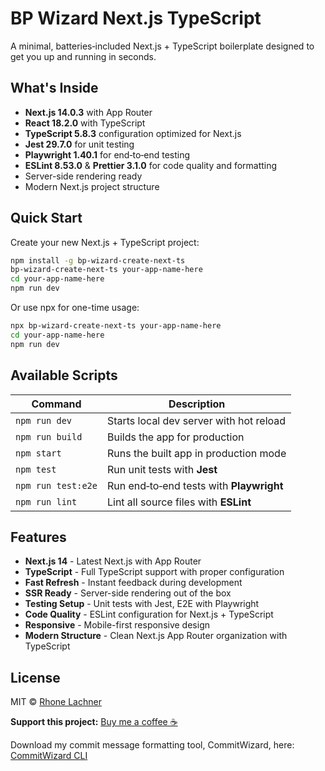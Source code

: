 # BP Wizard Next.js TypeScript

A minimal, batteries‑included Next.js + TypeScript boilerplate designed to get you up and running in seconds.

## What's Inside

- **Next.js 14.0.3** with App Router
- **React 18.2.0** with TypeScript
- **TypeScript 5.8.3** configuration optimized for Next.js
- **Jest 29.7.0** for unit testing
- **Playwright 1.40.1** for end‑to‑end testing
- **ESLint 8.53.0** & **Prettier 3.1.0** for code quality and formatting
- Server-side rendering ready
- Modern Next.js project structure

## Quick Start

Create your new Next.js + TypeScript project:

```bash
npm install -g bp-wizard-create-next-ts
bp-wizard-create-next-ts your-app-name-here
cd your-app-name-here
npm run dev
```

Or use npx for one-time usage:

```bash
npx bp-wizard-create-next-ts your-app-name-here
cd your-app-name-here
npm run dev
```

## Available Scripts

| Command            | Description                              |
| ------------------ | ---------------------------------------- |
| `npm run dev`      | Starts local dev server with hot reload  |
| `npm run build`    | Builds the app for production            |
| `npm start`        | Runs the built app in production mode    |
| `npm test`         | Run unit tests with **Jest**             |
| `npm run test:e2e` | Run end‑to‑end tests with **Playwright** |
| `npm run lint`     | Lint all source files with **ESLint**    |

## Features

- **Next.js 14** - Latest Next.js with App Router
- **TypeScript** - Full TypeScript support with proper configuration
- **Fast Refresh** - Instant feedback during development
- **SSR Ready** - Server-side rendering out of the box
- **Testing Setup** - Unit tests with Jest, E2E with Playwright
- **Code Quality** - ESLint configuration for Next.js + TypeScript
- **Responsive** - Mobile-first responsive design
- **Modern Structure** - Clean Next.js App Router organization with TypeScript

## License

MIT © [Rhone Lachner](https://github.com/rhonelachner)

**Support this project:** [Buy me a coffee ☕️](https://coff.ee/rhone)

Download my commit message formatting tool, CommitWizard, here: [CommitWizard CLI](https://www.npmjs.com/package/commitwizard-cli)
